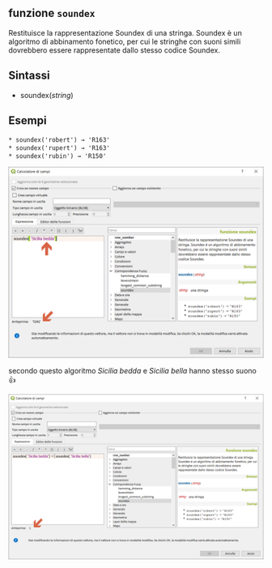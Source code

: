 ﻿## funzione `soundex`

Restituisce la rappresentazione Soundex di una stringa. Soundex è un algoritmo di abbinamento fonetico, per cui le stringhe con suoni simili dovrebbero essere rappresentate dallo stesso codice Soundex.

## Sintassi

* soundex(*string*)

## Esempi
```
* soundex('robert') → 'R163'
* soundex('rupert') → 'R163'
* soundex('rubin') → 'R150'
```

<img src="/img/corrispondenza_fuzzy/soundex1.png">

secondo questo algoritmo *Sicilia bedda* e *Sicilia bella* hanno stesso suono :+1:

<img src="/img/corrispondenza_fuzzy/soundex2.png">